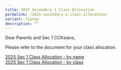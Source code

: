```yaml
---
title: 2025 Secondary 1 Class Allocation
permalink: /2025-secondary-1-class-allocation/
variant: tiptap
description: ""
---
```

<p>Dear Parents and Sec 1 CCKsians,</p>
<p>Please refer to the document for your class allocation.</p>
<p></p>
<p><a href="/files/Students/2025 Sec 1 Classlist/20241230_Sec_1_Class_list.pdf" rel="noopener nofollow" target="_blank">2025 Sec 1 Class Allocation - by name</a>
<br><a href="/files/2025_Sec_1_Class_Allocation_271224.pdf" rel="noopener nofollow" target="_blank">2025 Sec 1 Class Allocation - by class</a>
</p>